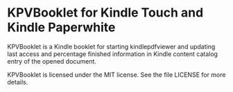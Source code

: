 KPVBooklet for Kindle Touch and Kindle Paperwhite
======================================

KPVBooklet is a Kindle booklet for starting kindlepdfviewer
and updating last access and percentage finished information
in Kindle content catalog entry of the opened document. 

KPVBooklet is licensed under the MIT license. See the file
LICENSE for more details.
